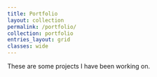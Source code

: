 ```yaml
---
title: Portfolio
layout: collection
permalink: /portfolio/
collection: portfolio
entries_layout: grid
classes: wide
---
```


These are some projects I have been working on.



